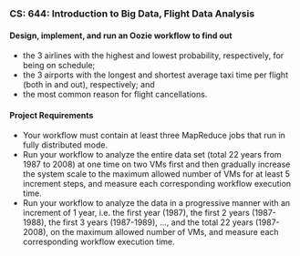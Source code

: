 ### CS: 644: Introduction to Big Data, Flight Data Analysis

#### Design, implement, and run an Oozie workflow to find out
  - the 3 airlines with the highest and lowest probability, respectively, for being on
    schedule;
  - the 3 airports with the longest and shortest average taxi time per flight (both in and
    out), respectively; and
  - the most common reason for flight cancellations.

#### Project Requirements
  - Your workflow must contain at least three MapReduce jobs that run in fully distributed
    mode.
  - Run your workflow to analyze the entire data set (total 22 years from 1987 to 2008) at one
    time on two VMs first and then gradually increase the system scale to the maximum allowed
    number of VMs for at least 5 increment steps, and measure each corresponding workflow
    execution time.
  - Run your workflow to analyze the data in a progressive manner with an increment of 1 year,
    i.e. the first year (1987), the first 2 years (1987-1988), the first 3 years (1987-1989), …, and
    the total 22 years (1987-2008), on the maximum allowed number of VMs, and measure each
    corresponding workflow execution time.
